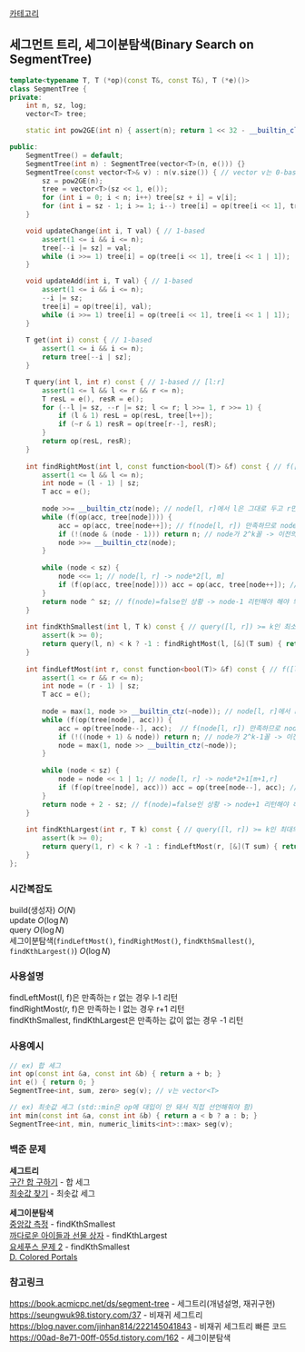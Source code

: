 [카테고리](/README.md)
## 세그먼트 트리, 세그이분탐색(Binary Search on SegmentTree)
```cpp
template<typename T, T (*op)(const T&, const T&), T (*e)()>
class SegmentTree {
private:
    int n, sz, log;
    vector<T> tree;

    static int pow2GE(int n) { assert(n); return 1 << 32 - __builtin_clz(n) - !(n & ~-n); }

public:
    SegmentTree() = default;
    SegmentTree(int n) : SegmentTree(vector<T>(n, e())) {}
    SegmentTree(const vector<T>& v) : n(v.size()) { // vector v는 0-based로 넘겨주지만 이후 update, query 등은 1-based로 하게 됨에 주의
        sz = pow2GE(n);
        tree = vector<T>(sz << 1, e());
        for (int i = 0; i < n; i++) tree[sz + i] = v[i];
        for (int i = sz - 1; i >= 1; i--) tree[i] = op(tree[i << 1], tree[i << 1 | 1]); 
    }

    void updateChange(int i, T val) { // 1-based
        assert(1 <= i && i <= n);
        tree[--i |= sz] = val;
        while (i >>= 1) tree[i] = op(tree[i << 1], tree[i << 1 | 1]); 
    }

    void updateAdd(int i, T val) { // 1-based
        assert(1 <= i && i <= n);
        --i |= sz;
        tree[i] = op(tree[i], val);
        while (i >>= 1) tree[i] = op(tree[i << 1], tree[i << 1 | 1]); 
    }
    
    T get(int i) const { // 1-based
        assert(1 <= i && i <= n);
        return tree[--i | sz];
    }

    T query(int l, int r) const { // 1-based // [l:r]
        assert(1 <= l && l <= r && r <= n);
        T resL = e(), resR = e();
        for (--l |= sz, --r |= sz; l <= r; l >>= 1, r >>= 1) {
            if (l & 1) resL = op(resL, tree[l++]);
            if (~r & 1) resR = op(tree[r--], resR);
        }
        return op(resL, resR);
    }
    
    int findRightMost(int l, const function<bool(T)> &f) const { // f([l:r]) = true인 최대의 r을 찾음, l과 r 둘 다 1-based // 만족하는 r이 없다면 l-1리턴
        assert(1 <= l && l <= n);
        int node = (l - 1) | sz;
        T acc = e();
        
        node >>= __builtin_ctz(node); // node[l, r]에서 l은 그대로 두고 r만 최대한 오른쪽으로 이동
        while (f(op(acc, tree[node]))) {
            acc = op(acc, tree[node++]); // f(node[l, r]) 만족하므로 node+1[r+1, ...]로 이동
            if (!(node & (node - 1))) return n; // node가 2^k꼴 -> 이전의 node-1=2^k-1[l,r=n]꼴
            node >>= __builtin_ctz(node);
        }
        
        while (node < sz) {
            node <<= 1; // node[l, r] -> node*2[l, m]
            if (f(op(acc, tree[node]))) acc = op(acc, tree[node++]); // [m + 1, r]
        }
        return node ^ sz; // f(node)=false인 상황 -> node-1 리턴해야 해야 되서 (node - 1 - sz) -> 1-based로 (node - sz)
    }
    
    int findKthSmallest(int l, T k) const { // query([l, r]) >= k인 최소의 r 찾음, l과 r 둘 다 1-based // 즉, l에서부터 오른쪽으로 k번째 지점 찾는거
        assert(k >= 0);
        return query(l, n) < k ? -1 : findRightMost(l, [&](T sum) { return sum < k; }) + 1;
    }
    
    int findLeftMost(int r, const function<bool(T)> &f) const { // f([l:r]) = true인 최소의 l을 찾음, l과 r 둘 다 1-based // 만족하는 l이 없다면 r+1리턴
        assert(1 <= r && r <= n);
        int node = (r - 1) | sz;
        T acc = e();
    
        node = max(1, node >> __builtin_ctz(~node)); // node[l, r]에서 r은 그대로 두고 l만 최대한 왼쪽으로 이동, 최대로 이동한 게 루트여야 되므로 0이 되면 1로 바꿔줌
        while (f(op(tree[node], acc))) {
            acc = op(tree[node--], acc);  // f(node[l, r]) 만족하므로 node-1[..., l-1]로 이동
            if (!((node + 1) & node)) return n; // node가 2^k-1꼴 -> 이전의 node+1=2^k[l=1,r]꼴이었던 거
            node = max(1, node >> __builtin_ctz(~node));
        }
    
        while (node < sz) {
            node = node << 1 | 1; // node[l, r] -> node*2+1[m+1,r]
            if (f(op(tree[node], acc))) acc = op(tree[node--], acc); // [l, m]
        }
        return node + 2 - sz; // f(node)=false인 상황 -> node+1 리턴해야 해야 되서 (node + 1 - sz) -> 1-based로 (node + 2 - sz)
    }
    
    int findKthLargest(int r, T k) const { // query([l, r]) >= k인 최대의 l 찾음, l과 r 둘 다 1-based // 즉, r에서부터 왼쪽으로 k번째 지점 찾는거
        assert(k >= 0);
        return query(1, r) < k ? -1 : findLeftMost(r, [&](T sum) { return sum < k; }) - 1;
    }
};
```
### 시간복잡도
build(생성자) $O(N)$   
update $O(\log{N})$   
query $O(\log{N})$   
세그이분탐색(`findLeftMost()`, `findRightMost()`, `findKthSmallest()`, `findKthLargest()`) $O(\log{N})$   

### 사용설명
findLeftMost(l, f)은 만족하는 r 없는 경우 l-1 리턴   
findRightMost(r, f)은 만족하는 l 없는 경우 r+1 리턴   
findKthSmallest, findKthLargest은 만족하는 값이 없는 경우 -1 리턴   

### 사용예시
```cpp
// ex) 합 세그
int op(const int &a, const int &b) { return a + b; }
int e() { return 0; }
SegmentTree<int, sum, zero> seg(v); // v는 vector<T>

// ex) 최솟값 세그 (std::min은 op에 대입이 안 돼서 직접 선언해줘야 함)
int min(const int &a, const int &b) { return a < b ? a : b; }
SegmentTree<int, min, numeric_limits<int>::max> seg(v);
```

### 백준 문제
__세그트리__   
[구간 합 구하기](https://www.acmicpc.net/problem/2042) - 합 세그   
[최솟값 찾기](https://www.acmicpc.net/problem/11003) - 최솟값 세그   

__세그이분탐색__   
[중앙값 측정](https://www.acmicpc.net/problem/9426) - findKthSmallest   
[까다로운 아이들과 선물 상자](https://www.acmicpc.net/problem/23760) - findKthLargest   
[요세푸스 문제 2](https://www.acmicpc.net/problem/1168) - findKthSmallest   
[D. Colored Portals](https://codeforces.com/contest/2004/problem/D)   

### 참고링크
https://book.acmicpc.net/ds/segment-tree - 세그트리(개념설명, 재귀구현)    
https://seungwuk98.tistory.com/37 - 비재귀 세그트리   
https://blog.naver.com/jinhan814/222145041843 - 비재귀 세그트리 빠른 코드   
https://00ad-8e71-00ff-055d.tistory.com/162 - 세그이분탐색   